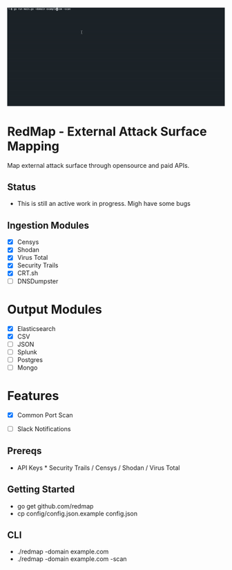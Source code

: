 ![](https://github.com/grines/redmap/blob/main/redmap.gif)

# RedMap - External Attack Surface Mapping

Map external attack surface through opensource and paid APIs.

## Status
- This is still an active work in progress. Migh have some bugs

## Ingestion Modules
- [x] Censys
- [X] Shodan
- [X] Virus Total
- [X] Security Trails
- [X] CRT.sh
- [ ] DNSDumpster

# Output Modules
- [X] Elasticsearch
- [X] CSV
- [ ] JSON
- [ ] Splunk
- [ ] Postgres
- [ ] Mongo

# Features
- [X] Common Port Scan
- [ ] Slack Notifications


## Prereqs
- API Keys * Security Trails / Censys / Shodan / Virus Total
 
## Getting Started
- go get github.com/redmap
- cp config/config.json.example config.json

## CLI
- ./redmap -domain example.com 
- ./redmap -domain example.com -scan
